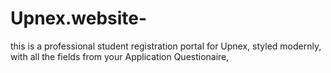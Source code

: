 # Upnex.website-
this is a professional student registration portal for Upnex, styled modernly, with all the fields from your Application Questionaire,

